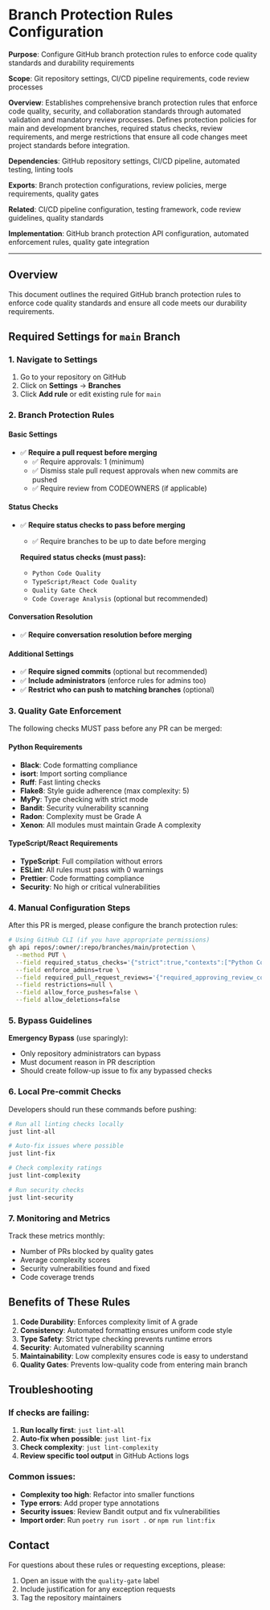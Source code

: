 # Branch Protection Rules Configuration

**Purpose**: Configure GitHub branch protection rules to enforce code quality standards and durability requirements

**Scope**: Git repository settings, CI/CD pipeline requirements, code review processes

**Overview**: Establishes comprehensive branch protection rules that enforce code quality, security,
    and collaboration standards through automated validation and mandatory review processes. Defines
    protection policies for main and development branches, required status checks, review requirements,
    and merge restrictions that ensure all code changes meet project standards before integration.

**Dependencies**: GitHub repository settings, CI/CD pipeline, automated testing, linting tools

**Exports**: Branch protection configurations, review policies, merge requirements, quality gates

**Related**: CI/CD pipeline configuration, testing framework, code review guidelines, quality standards

**Implementation**: GitHub branch protection API configuration, automated enforcement rules, quality gate integration

---

## Overview
This document outlines the required GitHub branch protection rules to enforce code quality standards and ensure all code meets our durability requirements.

## Required Settings for `main` Branch

### 1. Navigate to Settings
1. Go to your repository on GitHub
2. Click on **Settings** → **Branches**
3. Click **Add rule** or edit existing rule for `main`

### 2. Branch Protection Rules

#### Basic Settings
- ✅ **Require a pull request before merging**
  - ✅ Require approvals: 1 (minimum)
  - ✅ Dismiss stale pull request approvals when new commits are pushed
  - ✅ Require review from CODEOWNERS (if applicable)

#### Status Checks
- ✅ **Require status checks to pass before merging**
  - ✅ Require branches to be up to date before merging

  **Required status checks (must pass):**
  - `Python Code Quality`
  - `TypeScript/React Code Quality`
  - `Quality Gate Check`
  - `Code Coverage Analysis` (optional but recommended)

#### Conversation Resolution
- ✅ **Require conversation resolution before merging**

#### Additional Settings
- ✅ **Require signed commits** (optional but recommended)
- ✅ **Include administrators** (enforce rules for admins too)
- ✅ **Restrict who can push to matching branches** (optional)

### 3. Quality Gate Enforcement

The following checks MUST pass before any PR can be merged:

#### Python Requirements
- **Black**: Code formatting compliance
- **isort**: Import sorting compliance
- **Ruff**: Fast linting checks
- **Flake8**: Style guide adherence (max complexity: 5)
- **MyPy**: Type checking with strict mode
- **Bandit**: Security vulnerability scanning
- **Radon**: Complexity must be Grade A
- **Xenon**: All modules must maintain Grade A complexity

#### TypeScript/React Requirements
- **TypeScript**: Full compilation without errors
- **ESLint**: All rules must pass with 0 warnings
- **Prettier**: Code formatting compliance
- **Security**: No high or critical vulnerabilities

### 4. Manual Configuration Steps

After this PR is merged, please configure the branch protection rules:

```bash
# Using GitHub CLI (if you have appropriate permissions)
gh api repos/:owner/:repo/branches/main/protection \
  --method PUT \
  --field required_status_checks='{"strict":true,"contexts":["Python Code Quality","TypeScript/React Code Quality","Quality Gate Check"]}' \
  --field enforce_admins=true \
  --field required_pull_request_reviews='{"required_approving_review_count":1,"dismiss_stale_reviews":true}' \
  --field restrictions=null \
  --field allow_force_pushes=false \
  --field allow_deletions=false
```

### 5. Bypass Guidelines

**Emergency Bypass** (use sparingly):
- Only repository administrators can bypass
- Must document reason in PR description
- Should create follow-up issue to fix any bypassed checks

### 6. Local Pre-commit Checks

Developers should run these commands before pushing:

```bash
# Run all linting checks locally
just lint-all

# Auto-fix issues where possible
just lint-fix

# Check complexity ratings
just lint-complexity

# Run security checks
just lint-security
```

### 7. Monitoring and Metrics

Track these metrics monthly:
- Number of PRs blocked by quality gates
- Average complexity scores
- Security vulnerabilities found and fixed
- Code coverage trends

## Benefits of These Rules

1. **Code Durability**: Enforces complexity limit of A grade
2. **Consistency**: Automated formatting ensures uniform code style
3. **Type Safety**: Strict type checking prevents runtime errors
4. **Security**: Automated vulnerability scanning
5. **Maintainability**: Low complexity ensures code is easy to understand
6. **Quality Gates**: Prevents low-quality code from entering main branch

## Troubleshooting

### If checks are failing:

1. **Run locally first**: `just lint-all`
2. **Auto-fix when possible**: `just lint-fix`
3. **Check complexity**: `just lint-complexity`
4. **Review specific tool output** in GitHub Actions logs

### Common issues:

- **Complexity too high**: Refactor into smaller functions
- **Type errors**: Add proper type annotations
- **Security issues**: Review Bandit output and fix vulnerabilities
- **Import order**: Run `poetry run isort .` or `npm run lint:fix`

## Contact

For questions about these rules or requesting exceptions, please:
1. Open an issue with the `quality-gate` label
2. Include justification for any exception requests
3. Tag the repository maintainers
